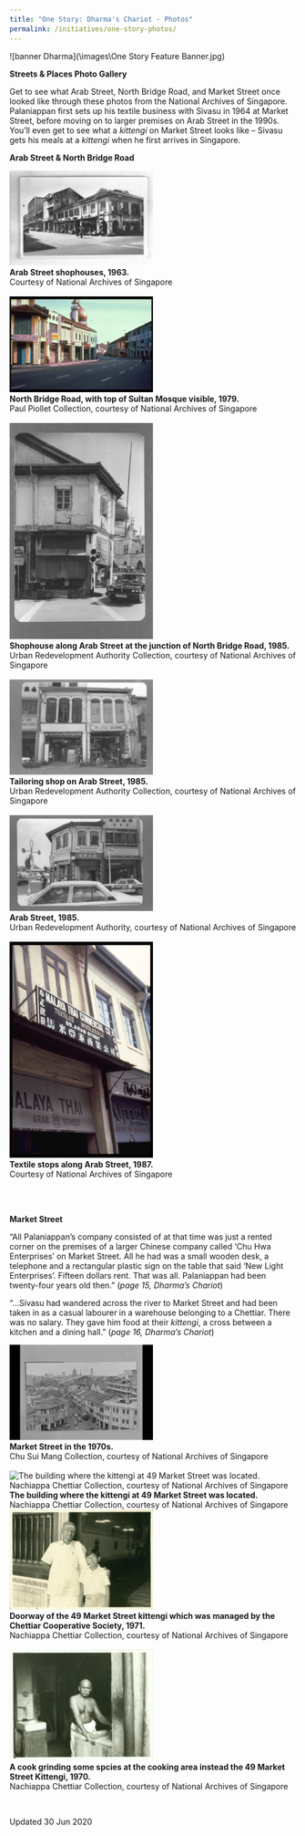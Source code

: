 ```yaml
---
title: "One Story: Dharma's Chariot - Photos"
permalink: /initiatives/one-story-photos/
---
```


![banner Dharma](\images\One Story Feature Banner.jpg)



**Streets & Places Photo Gallery**

Get to see what Arab Street, North Bridge Road, and Market Street once looked like through these photos from the National Archives of Singapore. Palaniappan first sets up his textile business with Sivasu in 1964 at Market Street, before moving on to larger premises on Arab Street in the 1990s. You’ll even get to see what a *kittengi* on Market Street looks like – Sivasu gets his meals at a *kittengi* when he first arrives in Singapore.

 

**Arab Street & North Bridge Road**

<div>
			<img src="/dharma/ArabStreet.jpg" style="width:50%" alt="Arab Street shophouses, 1963. Courtesy of National Archives of Singapore">
			<div>
				<b>Arab Street shophouses, 1963. </b><br>Courtesy of National Archives of Singapore<br><br>
			<div>
			<img src="/dharma/NorthBridgeRd.jpg" style="width:50%" alt="North Bridge Road, with top of Sultan Mosque visible, 1979. Paul Piollet Collection, courtesy of National Archives of Singapore">
			<div>
				<b>North Bridge Road, with top of Sultan Mosque visible, 1979.</b><br>Paul Piollet Collection, courtesy of National Archives of Singapore<br><br>
			</div>
		</div>
	<div>
			<img src="/dharma/ArabStreet2.jpg" style="width:50%" alt="Shophouse along Arab Street at the junction of North Bridge Road, 1985. URA Collection, courtesy of National Archives of Singapore" />
			<div>
				<b>Shophouse along Arab Street at the junction of North Bridge Road, 1985.</b><br>Urban Redevelopment Authority Collection, courtesy of National Archives of Singapore<br><br>
			</div>
		</div>	
		<div>
			<img src="/dharma/ArabStreetTailor.jpg" style="width:50%" alt="Tailoring shop on Arab Street, 1985. URA Collection, courtesy of National Archives of Singapore" />
			<div>
				<b>Tailoring shop on Arab Street, 1985.</b><br>Urban Redevelopment Authority Collection, courtesy of National Archives of Singapore
<br><br>
			</div>
		</div>	
      	<div>
			<img src="/dharma/ArabStreet3.jpg" style="width:50%" alt="Arab Street, 1985. URA Collection, courtesy of National Archives of Singapore" />
			<div>
				<b>Arab Street, 1985.</b><br>Urban Redevelopment Authority, courtesy of National Archives of Singapore<br><br>
       </div>
           </div>
        	<div>
			<img src="/dharma/ArabStreetTextile.jpg" style="width:50%" alt="Textile shops along Arab Street, 1987. Courtesy of National Archives of Singapore" />
			<div>
				<b>Textile stops along Arab Street, 1987.</b><br>Courtesy of National Archives of Singapore
<br><br>
			</div>
		</div>	
  </div>
		</div>		

​          		





**Market Street**



 “All Palaniappan’s company consisted of at that time was just a rented corner on the premises of a larger Chinese company called ‘Chu Hwa Enterprises’ on Market Street. All he had was a small wooden desk, a telephone and a rectangular plastic sign on the table that said ‘New Light Enterprises’. Fifteen dollars rent. That was all. Palaniappan had been twenty-four years old then.” (*page 15, Dharma’s Chariot*)

 

“…Sivasu had wandered across the river to Market Street and had been taken in as a casual labourer in a warehouse belonging to a Chettiar. There was no salary. They gave him food at their *kittengi*, a cross between a kitchen and a dining hall.” (*page 16, Dharma’s Chariot*)





<div>
  <img src="/dharma/MarketStreet.jpg" style="width:50%" alt="Market Street in the 1970s. Chu Sui Mang Collection, courtesy of National Archives of Singapore" />	<div>
			<b>Market Street in the 1970s.</b><br>Chu Sui Mang Collection, courtesy of National Archives of Singapore<br><br>
</div>
  	<div>
		<img src="/dharma/Kittengi.jpg" style="width:50%" alt="The building where the kittengi at 49 Market Street was located. Nachiappa Chettiar Collection, courtesy of National Archives of Singapore" />
		<div>
			<b>The building where the kittengi at 49 Market Street was located.</b><br>Nachiappa Chettiar Collection, courtesy of National Archives of Singapore
</div>	
      <div>
		<img src="/dharma/Doorway49MarketStreet.jpg" style="width:50%" alt="Doorway of the 49 Market Street kittengi which was managed by the Chettiar Cooperative Society, 1971. Nachiappa Chettiar Collection, courtesy of National Archives of Singapore" />
		<div>
			<b>Doorway of the 49 Market Street kittengi which was managed by the Chettiar Cooperative Society, 1971.</b><br>Nachiappa Chettiar Collection, courtesy of National Archives of Singapore<br><br>
</div>
            <div>
		<img src="/dharma/Cook49MarketStreet.jpg" style="width:50%" alt="A cook grinding some spices at the cooking area inside the 49 Market Street Kittengi, 1970. Nachiappa Chettiar Collection, courtesy of National Archives of Singapore" />
		<div>
      <b>A cook grinding some spcies at the cooking area instead the 49 Market Street Kittengi, 1970.</b><br>Nachiappa Chettiar Collection, courtesy of National Archives of Singapore </div>	
        </div>
		</div>	




​    	


Updated 30 Jun 2020

